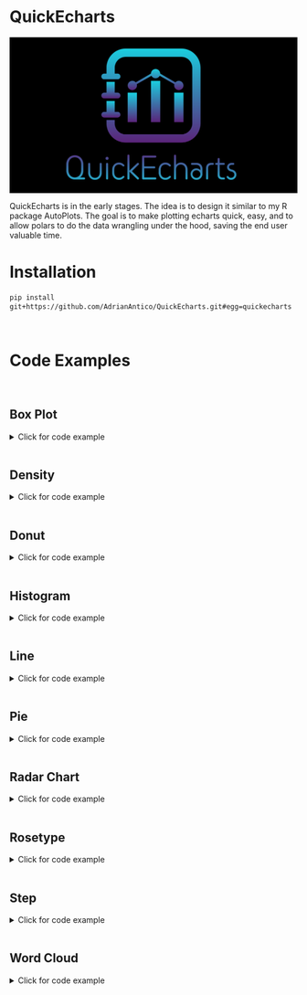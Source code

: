 # QuickEcharts

<img src="https://github.com/AdrianAntico/QuickEcharts/blob/main/QuickEcharts/Images/Logo.PNG" align="center" width="800" />

QuickEcharts is in the early stages. The idea is to design it similar to my R package AutoPlots. The goal is to make plotting echarts quick, easy, and to allow polars to do the data wrangling under the hood, saving the end user valuable time.

# Installation
```
pip install git+https://github.com/AdrianAntico/QuickEcharts.git#egg=quickecharts
```

<br>

# Code Examples

<br>

## Box Plot

<details><summary>Click for code example</summary>

```python
# Environment
import pkg_resources
import polars as pl
from QuickEcharts import Charts
from pyecharts.globals import CurrentConfig, NotebookType 
CurrentConfig.NOTEBOOK_TYPE = 'jupyter_lab'

# Pull Data from Package
FilePath = "C:/Users/Bizon/Documents/GitHub/rappwd/FakeBevData.csv"
data = pl.read_csv(FilePath)

# Create BoxPlot in Jupyter Lab
p1 = Charts.BoxPlot(
  dt = data,
  SampleSize = 100000,
  YVar = 'Daily Liters',
  GroupVar = 'Brand',
  YVarTrans = "logmin",
  FlipAxis = False,
  RenderHTML = False,
  Title = 'Box Plot',
  TitleColor = "#fff",
  TitleFontSize = 20,
  SubTitle = None,
  SubTitleColor = "#fff",
  SubTitleFontSize = 12,
  AxisPointerType = 'cross',
  YAxisTitle = None,
  YAxisNameLocation = 'middle',
  YAxisNameGap = 42,
  XAxisTitle = None,
  XAxisNameLocation = 'middle',
  XAxisNameGap = 42,
  Theme = 'wonderland',
  Legend = None,
  LegendPosRight = '0%',
  LegendPosTop = '5%',
  ToolBox = True,
  Brush = True,
  DataZoom = True,
  HorizontalLine = None,
  HorizontalLineName = 'Line Name')

# Needed to display
p1.load_javascript()
p1.render_notebook()
```

#### Jupyter Lab View
<img src="https://github.com/AdrianAntico/QuickEcharts/blob/main/QuickEcharts/Images/Boxplot.PNG" align="center" width="800" />

</details>

<br>

## Density

<details><summary>Click for code example</summary>

```python

# Environment
import pkg_resources
import polars as pl
from QuickEcharts import Charts
from pyecharts.globals import CurrentConfig, NotebookType 
CurrentConfig.NOTEBOOK_TYPE = 'jupyter_lab'

# Pull Data from Package
FilePath = "C:/Users/Bizon/Documents/GitHub/rappwd/FakeBevData.csv"
data = pl.read_csv(FilePath)

# Create Density Plot in Jupyter Lab
p1 = Charts.Density(
  dt = data,
  SampleSize = 100000,
  YVar = "Daily Liters",
  GroupVar = None,
  FacetRows = 2,
  FacetCols = 2,
  FacetLevels = None,
  YVarTrans = "sqrt",
  LineWidth = 1,
  FillOpacity = 0.75,
  RenderHTML = False,
  Title = 'Density Plot',
  TitleColor = "#fff",
  TitleFontSize = 20,
  SubTitle = None,
  SubTitleColor = "#fff",
  SubTitleFontSize = 12,
  XAxisTitle = 'Daily Liters Buckets',
  XAxisNameLocation = 'middle',
  XAxisNameGap = 42,
  Theme = 'macarons',
  Legend = 'top',
  LegendPosRight = '0%',
  LegendPosTop = '15%',
  ToolBox = True,
  Brush = True,
  DataZoom = True,
  VerticalLine = 35,
  VerticalLineName = "Xaxis Value",
  HorizontalLine = 45000,
  HorizontalLineName = 'Yaxis Value')

# Needed to display
p1.load_javascript()
p1.render_notebook()

```
#### Jupyter Lab View
<img src="https://github.com/AdrianAntico/QuickEcharts/blob/main/QuickEcharts/Images/Density.PNG" align="center" width="800" />


```python
# Environment
import pkg_resources
import polars as pl
from QuickEcharts import Charts
from pyecharts.globals import CurrentConfig, NotebookType 
CurrentConfig.NOTEBOOK_TYPE = 'jupyter_lab'

# Pull Data from Package
FilePath = "C:/Users/Bizon/Documents/GitHub/rappwd/FakeBevData.csv"
data = pl.read_csv(FilePath)

# Create Density Plot in Jupyter Lab
p1 = Charts.Density(
  dt = data,
  SampleSize = 100000,
  YVar = "Daily Liters",
  GroupVar = 'Brand',
  FacetRows = 2,
  FacetCols = 2,
  FacetLevels = None,
  YVarTrans = "sqrt",
  LineWidth = 1,
  FillOpacity = 0.75,
  RenderHTML = False,
  Title = 'Density Plot',
  TitleColor = "#fff",
  TitleFontSize = 20,
  SubTitle = None,
  SubTitleColor = "#fff",
  SubTitleFontSize = 12,
  XAxisTitle = 'Daily Liters Buckets',
  XAxisNameLocation = 'middle',
  XAxisNameGap = 42,
  Theme = 'macarons',
  Legend = 'top',
  LegendPosRight = '0%',
  LegendPosTop = '15%',
  ToolBox = True,
  Brush = True,
  DataZoom = True,
  VerticalLine = 35,
  VerticalLineName = "Xaxis Value",
  HorizontalLine = 45000,
  HorizontalLineName = 'Yaxis Value')

# Needed to display
p1.load_javascript()
p1.render_notebook()
```

#### Jupyter Lab View
<img src="https://github.com/AdrianAntico/QuickEcharts/blob/main/QuickEcharts/Images/Density_Facet.PNG" align="center" width="800" />

</details>

<br>

## Donut

<details><summary>Click for code example</summary>

```python
# Environment
import pkg_resources
import polars as pl
from QuickEcharts import Charts
from pyecharts.globals import CurrentConfig, NotebookType 
CurrentConfig.NOTEBOOK_TYPE = 'jupyter_lab'

# Pull Data from Package
FilePath = "C:/Users/Bizon/Documents/GitHub/rappwd/FakeBevData.csv"
data = pl.read_csv(FilePath)

# Create RoseType Chart Plot in Jupyter Lab
p1 = Charts.Donut(
  dt = data,
  PreAgg = False,
  YVar = 'Daily Liters',
  GroupVar = 'Brand',
  AggMethod = 'count',
  YVarTrans = "Identity",
  RenderHTML = False,
  Title = 'Donut Chart',
  TitleColor = "#fff",
  TitleFontSize = 20,
  SubTitle = None,
  SubTitleColor = "#fff",
  SubTitleFontSize = 12,
  Theme = 'wonderland',
  Legend = None,
  LegendPosRight = '0%',
  LegendPosTop = '5%')

# Needed to display
p1.load_javascript()
p1.render_notebook()
```

#### Jupyter Lab View
<img src="https://github.com/AdrianAntico/QuickEcharts/blob/main/QuickEcharts/Images/Donut.PNG" align="center" width="800" />

</details>


<br>


## Histogram

<details><summary>Click for code example</summary>

```python
# Environment
import pkg_resources
import polars as pl
from QuickEcharts import Charts
from pyecharts.globals import CurrentConfig, NotebookType 
CurrentConfig.NOTEBOOK_TYPE = 'jupyter_lab'

# Pull Data from Package
FilePath = pkg_resources.resource_filename('QuickEcharts', 'datasets/FakeBevData.csv')
data = pl.read_csv(FilePath)

# Create Histogram Plot in Jupyter Lab
p1 = Charts.Histogram(
  dt = data,
  SampleSize = 100000,
  YVar = "Daily Liters",
  GroupVar = None,
  FacetRows = 1,
  FacetCols = 1,
  FacetLevels = None,
  YVarTrans = "sqrt",
  RenderHTML = False,
  Theme = 'wonderland',
  Title = 'Histogram',
  TitleColor = "#fff",
  TitleFontSize = 20,
  SubTitle = None,
  SubTitleColor = "#fff",
  SubTitleFontSize = 12,
  XAxisTitle = 'Daily Liters Buckets',
  XAxisNameLocation = 'middle',
  XAxisNameGap = 42,
  NumberBins = 20,
  CategoryGap = "10%",
  Legend = None,
  LegendPosRight = '0%',
  LegendPosTop = '5%',
  ToolBox = True,
  Brush = True,
  DataZoom = True,
  VerticalLine = None,
  VerticalLineName = 'Line Name',
  HorizonalLine = 500,
  HorizonalLineName = 'Yaxis Value')

# Needed to display
p1.load_javascript()
p1.render_notebook()
```

#### Jupyter Lab View
<img src="https://github.com/AdrianAntico/QuickEcharts/blob/main/QuickEcharts/Images/Histogram.PNG" align="center" width="800" />


```python
# Environment
import pkg_resources
import polars as pl
from QuickEcharts import Charts
from pyecharts.globals import CurrentConfig, NotebookType 
CurrentConfig.NOTEBOOK_TYPE = 'jupyter_lab'

# Pull Data from Package
FilePath = pkg_resources.resource_filename('QuickEcharts', 'datasets/FakeBevData.csv')
data = pl.read_csv(FilePath)

# Create Histogram Plot in Jupyter Lab
p1 = Charts.Histogram(
  Notebook = 'jupyter_lab',
  dt = data,
  SampleSize = 100000,
  YVar = "Daily Liters",
  GroupVar = 'Brand',
  FacetRows = 2,
  FacetCols = 2,
  FacetLevels = None,
  YVarTrans = "sqrt",
  Title = 'Histogram',
  TitleColor = "#fff",
  TitleFontSize = 20,
  SubTitle = None,
  SubTitleColor = "#fff",
  SubTitleFontSize = 12,
  XAxisTitle = 'Daily Liters Buckets',
  XAxisNameLocation = 'middle',
  XAxisNameGap = 42,
  Theme = 'wonderland',
  NumberBins = 20,
  CategoryGap = "10%",
  Legend = None,
  LegendPosRight = '0%',
  LegendPosTop = '5%',
  ToolBox = True,
  Brush = True,
  DataZoom = True,
  VerticalLine = None,
  VerticalLineName = 'Line Name',
  HorizonalLine = 500,
  HorizonalLineName = 'Yaxis Value')

# Needed to display
p1.load_javascript()
p1.render_notebook()
```

#### Jupyter Lab View
<img src="https://github.com/AdrianAntico/QuickEcharts/blob/main/QuickEcharts/Images/Histogram_Facet.PNG" align="center" width="800" />

</details>

<br>


## Line

<details><summary>Click for code example</summary>

```python
# Environment
import pkg_resources
import polars as pl
from QuickEcharts import Charts
from pyecharts.globals import CurrentConfig, NotebookType 
CurrentConfig.NOTEBOOK_TYPE = 'jupyter_lab'

# Pull Data from Package
FilePath = pkg_resources.resource_filename('QuickEcharts', 'datasets/FakeBevData.csv')
data = pl.read_csv(FilePath)

p1 = Charts.Line(
  dt = data,
  PreAgg = False,
  YVar = ['Daily Liters', 'Daily Margin', 'Daily Revenue', 'Daily Units'],
  XVar = 'Date',
  GroupVar = None,
  FacetRows = 1,
  FacetCols = 1,
  FacetLevels = None,
  AggMethod = 'sum',
  YVarTrans = "Identity",
  RenderHTML = False,
  SmoothLine = True,
  LineWidth = 2,
  Symbol = "emptyCircle",
  ShowLabels = False,
  LabelPosition = "top",
  Title = 'Line Plot',
  TitleColor = "#fff",
  TitleFontSize = 20,
  SubTitle = None,
  SubTitleColor = "#fff",
  SubTitleFontSize = 12,
  AxisPointerType = 'cross',
  YAxisTitle = None,
  YAxisNameLocation = 'middle',
  YAxisNameGap = 70,
  XAxisTitle = 'Date',
  XAxisNameLocation = 'middle',
  XAxisNameGap = 42,
  Theme = 'wonderland',
  Legend = 'right',
  LegendPosRight = '0%',
  LegendPosTop = '15%',
  ToolBox = True,
  Brush = True,
  DataZoom = True,
  VerticalLine = None,
  VerticalLineName = 'Line Name',
  HorizontalLine = None,
  HorizontalLineName = 'Line Name')

# Needed to display
p1.load_javascript()
p1.render_notebook()
```

#### Jupyter Lab View
<img src="https://github.com/AdrianAntico/QuickEcharts/blob/main/QuickEcharts/Images/Line_MultiYVar.PNG" align="center" width="800" />


```python
# Environment
import pkg_resources
import polars as pl
from QuickEcharts import Charts
from pyecharts.globals import CurrentConfig, NotebookType 
CurrentConfig.NOTEBOOK_TYPE = 'jupyter_lab'

# Pull Data from Package
FilePath = pkg_resources.resource_filename('QuickEcharts', 'datasets/FakeBevData.csv')
data = pl.read_csv(FilePath)

# Create Histogram Plot in Jupyter Lab
p1 = Charts.Line(
  dt = data,
  PreAgg = False,
  YVar = 'Daily Liters',
  XVar = 'Date',
  GroupVar = 'Brand',
  FacetRows = 1,
  FacetCols = 1,
  FacetLevels = None,
  AggMethod = 'sum',
  YVarTrans = "Identity",
  RenderHTML = False,
  SmoothLine = True,
  LineWidth = 2,
  Symbol = "emptyCircle",
  ShowLabels = False,
  LabelPosition = "top",
  Title = 'Line Plot',
  TitleColor = "#fff",
  TitleFontSize = 20,
  SubTitle = None,
  SubTitleColor = "#fff",
  SubTitleFontSize = 12,
  AxisPointerType = 'cross',
  YAxisTitle = None,
  YAxisNameLocation = 'middle',
  YAxisNameGap = 70,
  XAxisTitle = 'Date',
  XAxisNameLocation = 'middle',
  XAxisNameGap = 42,
  Theme = 'wonderland',
  Legend = 'right',
  LegendPosRight = '0%',
  LegendPosTop = '15%',
  ToolBox = True,
  Brush = True,
  DataZoom = True,
  VerticalLine = None,
  VerticalLineName = 'Line Name',
  HorizontalLine = None,
  HorizontalLineName = 'Line Name')

# Needed to display
p1.load_javascript()
p1.render_notebook()
```

#### Jupyter Lab View
<img src="https://github.com/AdrianAntico/QuickEcharts/blob/main/QuickEcharts/Images/Line_GroupVar.PNG" align="center" width="800" />

```python
# Environment
import pkg_resources
import polars as pl
from QuickEcharts import Charts
from pyecharts.globals import CurrentConfig, NotebookType 
CurrentConfig.NOTEBOOK_TYPE = 'jupyter_lab'

# Pull Data from Package
FilePath = pkg_resources.resource_filename('QuickEcharts', 'datasets/FakeBevData.csv')
data = pl.read_csv(FilePath)

# Create Histogram Plot in Jupyter Lab
p1 = Charts.Line(
  dt = data,
  PreAgg = False,
  YVar = 'Daily Liters',
  XVar = 'Date',
  GroupVar = 'Brand',
  FacetRows = 2,
  FacetCols = 2,
  FacetLevels = None,
  AggMethod = 'sum',
  YVarTrans = "Identity",
  RenderHTML = False,
  SmoothLine = True,
  LineWidth = 2,
  Symbol = "emptyCircle",
  ShowLabels = False,
  LabelPosition = "top",
  Title = 'Line Plot',
  TitleColor = "#fff",
  TitleFontSize = 20,
  SubTitle = None,
  SubTitleColor = "#fff",
  SubTitleFontSize = 12,
  AxisPointerType = 'cross',
  YAxisTitle = None,
  YAxisNameLocation = 'middle',
  YAxisNameGap = 70,
  XAxisTitle = 'Date',
  XAxisNameLocation = 'middle',
  XAxisNameGap = 42,
  Theme = 'wonderland',
  Legend = 'right',
  LegendPosRight = '0%',
  LegendPosTop = '15%',
  ToolBox = True,
  Brush = True,
  DataZoom = True,
  VerticalLine = None,
  VerticalLineName = 'Line Name',
  HorizontalLine = None,
  HorizontalLineName = 'Line Name')

# Needed to display
p1.load_javascript()
p1.render_notebook()
```

#### Jupyter Lab View
<img src="https://github.com/AdrianAntico/QuickEcharts/blob/main/QuickEcharts/Images/Line_Facet.PNG" align="center" width="800" />

</details>


<br>


## Pie

<details><summary>Click for code example</summary>

```python
# Environment
import pkg_resources
import polars as pl
from QuickEcharts import Charts
from pyecharts.globals import CurrentConfig, NotebookType 
CurrentConfig.NOTEBOOK_TYPE = 'jupyter_lab'

# Pull Data from Package
FilePath = "C:/Users/Bizon/Documents/GitHub/rappwd/FakeBevData.csv"
data = pl.read_csv(FilePath)

# Create Pie Chart in Jupyter Lab
p1 = Charts.Pie(
  dt = data,
  PreAgg = False,
  YVar = 'Daily Liters',
  GroupVar = 'Brand',
  AggMethod = 'count',
  YVarTrans = "Identity",
  RenderHTML = False,
  Title = 'Pie Chart',
  TitleColor = "#fff",
  TitleFontSize = 20,
  SubTitle = None,
  SubTitleColor = "#fff",
  SubTitleFontSize = 12,
  Theme = 'wonderland',
  Legend = None,
  LegendPosRight = '0%',
  LegendPosTop = '5%')

# Needed to display
p1.load_javascript()
p1.render_notebook()
```

#### Jupyter Lab View
<img src="https://github.com/AdrianAntico/QuickEcharts/blob/main/QuickEcharts/Images/Pie.PNG" align="center" width="800" />

</details>

<br>

## Radar Chart

<details><summary>Click for code example</summary>

```python
# Environment
import pkg_resources
import polars as pl
from QuickEcharts import Charts
from pyecharts.globals import CurrentConfig, NotebookType 
CurrentConfig.NOTEBOOK_TYPE = 'jupyter_lab'

import polars as pl
FilePath = "C:/Users/Bizon/Documents/GitHub/rappwd/FakeBevData.csv"
data = pl.read_csv(FilePath)

p1 = Charts.Radar(
  dt = data,
  YVar = 'Daily Liters',
  GroupVar = 'Brand',
  AggMethod = 'mean',
  YVarTrans = "Identity",
  RenderHTML = False,
  Title = 'Radar Chart',
  TitleColor = "#fff",
  TitleFontSize = 20,
  SubTitle = None,
  SubTitleColor = "#fff",
  SubTitleFontSize = 12,
  Theme = 'wonderland',
  LabelColor = '#fff',
  LineColors = ["#213f7f", "#00a6fb", "#22c0df", "#8e5fa8", "#ed1690"],
  Legend = None,
  LegendPosRight = '0%',
  LegendPosTop = '5%')

p1.load_javascript()
p1.render_notebook()
```

#### Jupyter Lab View
<img src="https://github.com/AdrianAntico/QuickEcharts/blob/main/QuickEcharts/Images/Radar.PNG" align="center" width="800" />

</details>

<br>

## Rosetype

<details><summary>Click for code example</summary>

```python
# Environment
import pkg_resources
import polars as pl
from QuickEcharts import Charts
from pyecharts.globals import CurrentConfig, NotebookType 
CurrentConfig.NOTEBOOK_TYPE = 'jupyter_lab'

# Pull Data from Package
FilePath = "C:/Users/Bizon/Documents/GitHub/rappwd/FakeBevData.csv"
data = pl.read_csv(FilePath)

# Create RoseType Chart Plot in Jupyter Lab
p1 = Charts.Rosetype(
  dt = data,
  PreAgg = False,
  YVar = 'Daily Liters',
  GroupVar = 'Brand',
  AggMethod = 'count',
  YVarTrans = "Identity",
  RenderHTML = False,
  Type = "area",
  Radius = "55%",
  Title = 'Rosetype Chart',
  TitleColor = "#fff",
  TitleFontSize = 20,
  SubTitle = None,
  SubTitleColor = "#fff",
  SubTitleFontSize = 12,
  Theme = 'wonderland',
  Legend = None,
  LegendPosRight = '0%',
  LegendPosTop = '5%')

# Needed to display
p1.load_javascript()
p1.render_notebook()
```

#### Jupyter Lab View
<img src="https://github.com/AdrianAntico/QuickEcharts/blob/main/QuickEcharts/Images/Rosetype.PNG" align="center" width="800" />

</details>


<br>


## Step

<details><summary>Click for code example</summary>

```python
# Environment
import pkg_resources
import polars as pl
from QuickEcharts import Charts
from pyecharts.globals import CurrentConfig, NotebookType 
CurrentConfig.NOTEBOOK_TYPE = 'jupyter_lab'

# Pull Data from Package
FilePath = pkg_resources.resource_filename('QuickEcharts', 'datasets/FakeBevData.csv')
data = pl.read_csv(FilePath)

p1 = Charts.Step(
  dt = data,
  PreAgg = False,
  YVar = ['Daily Liters', 'Daily Margin', 'Daily Revenue', 'Daily Units'],
  XVar = 'Date',
  GroupVar = None,
  FacetRows = 1,
  FacetCols = 1,
  FacetLevels = None,
  AggMethod = 'sum',
  YVarTrans = "Identity",
  RenderHTML = False,
  LineWidth = 2,
  Symbol = "emptyCircle",
  ShowLabels = False,
  LabelPosition = "top",
  Title = 'Line Plot',
  TitleColor = "#fff",
  TitleFontSize = 20,
  SubTitle = None,
  SubTitleColor = "#fff",
  SubTitleFontSize = 12,
  AxisPointerType = 'cross',
  YAxisTitle = None,
  YAxisNameLocation = 'middle',
  YAxisNameGap = 70,
  XAxisTitle = 'Date',
  XAxisNameLocation = 'middle',
  XAxisNameGap = 42,
  Theme = 'wonderland',
  Legend = 'right',
  LegendPosRight = '0%',
  LegendPosTop = '15%',
  ToolBox = True,
  Brush = True,
  DataZoom = True,
  VerticalLine = None,
  VerticalLineName = 'Line Name',
  HorizontalLine = None,
  HorizontalLineName = 'Line Name')

# Needed to display
p1.load_javascript()
p1.render_notebook()
```

#### Jupyter Lab View
<img src="https://github.com/AdrianAntico/QuickEcharts/blob/main/QuickEcharts/Images/Step_MultiYVar.PNG" align="center" width="800" />


```python
# Environment
import pkg_resources
import polars as pl
from QuickEcharts import Charts
from pyecharts.globals import CurrentConfig, NotebookType 
CurrentConfig.NOTEBOOK_TYPE = 'jupyter_lab'

# Pull Data from Package
FilePath = pkg_resources.resource_filename('QuickEcharts', 'datasets/FakeBevData.csv')
data = pl.read_csv(FilePath)

# Create Histogram Plot in Jupyter Lab
p1 = Charts.Step(
  dt = data,
  PreAgg = False,
  YVar = 'Daily Liters',
  XVar = 'Date',
  GroupVar = 'Brand',
  FacetRows = 1,
  FacetCols = 1,
  FacetLevels = None,
  AggMethod = 'sum',
  YVarTrans = "Identity",
  RenderHTML = False,
  LineWidth = 2,
  Symbol = "emptyCircle",
  ShowLabels = False,
  LabelPosition = "top",
  Title = 'Line Plot',
  TitleColor = "#fff",
  TitleFontSize = 20,
  SubTitle = None,
  SubTitleColor = "#fff",
  SubTitleFontSize = 12,
  AxisPointerType = 'cross',
  YAxisTitle = None,
  YAxisNameLocation = 'middle',
  YAxisNameGap = 70,
  XAxisTitle = 'Date',
  XAxisNameLocation = 'middle',
  XAxisNameGap = 42,
  Theme = 'wonderland',
  Legend = 'right',
  LegendPosRight = '0%',
  LegendPosTop = '15%',
  ToolBox = True,
  Brush = True,
  DataZoom = True,
  VerticalLine = None,
  VerticalLineName = 'Line Name',
  HorizontalLine = None,
  HorizontalLineName = 'Line Name')

# Needed to display
p1.load_javascript()
p1.render_notebook()
```

#### Jupyter Lab View
<img src="https://github.com/AdrianAntico/QuickEcharts/blob/main/QuickEcharts/Images/Step_GroupVar.PNG" align="center" width="800" />

```python
# Environment
import pkg_resources
import polars as pl
from QuickEcharts import Charts
from pyecharts.globals import CurrentConfig, NotebookType 
CurrentConfig.NOTEBOOK_TYPE = 'jupyter_lab'

# Pull Data from Package
FilePath = pkg_resources.resource_filename('QuickEcharts', 'datasets/FakeBevData.csv')
data = pl.read_csv(FilePath)

# Create Histogram Plot in Jupyter Lab
p1 = Charts.Step(
  dt = data,
  PreAgg = False,
  YVar = 'Daily Liters',
  XVar = 'Date',
  GroupVar = 'Brand',
  FacetRows = 2,
  FacetCols = 2,
  FacetLevels = None,
  AggMethod = 'sum',
  YVarTrans = "Identity",
  RenderHTML = False,
  LineWidth = 2,
  Symbol = "emptyCircle",
  ShowLabels = False,
  LabelPosition = "top",
  Title = 'Line Plot',
  TitleColor = "#fff",
  TitleFontSize = 20,
  SubTitle = None,
  SubTitleColor = "#fff",
  SubTitleFontSize = 12,
  AxisPointerType = 'cross',
  YAxisTitle = None,
  YAxisNameLocation = 'middle',
  YAxisNameGap = 70,
  XAxisTitle = 'Date',
  XAxisNameLocation = 'middle',
  XAxisNameGap = 42,
  Theme = 'wonderland',
  Legend = 'right',
  LegendPosRight = '0%',
  LegendPosTop = '15%',
  ToolBox = True,
  Brush = True,
  DataZoom = True,
  VerticalLine = None,
  VerticalLineName = 'Line Name',
  HorizontalLine = None,
  HorizontalLineName = 'Line Name')

# Needed to display
p1.load_javascript()
p1.render_notebook()
```

#### Jupyter Lab View
<img src="https://github.com/AdrianAntico/QuickEcharts/blob/main/QuickEcharts/Images/Step_Facet.PNG" align="center" width="800" />

</details>


<br>


## Word Cloud

<details><summary>Click for code example</summary>

```python
# Environment
import pkg_resources
import polars as pl
from QuickEcharts import Charts
from pyecharts.globals import CurrentConfig, NotebookType 
CurrentConfig.NOTEBOOK_TYPE = 'jupyter_lab'

import polars as pl
FilePath = "C:/Users/Bizon/Documents/GitHub/rappwd/FakeBevData.csv"
data = pl.read_csv(FilePath)

p1 = Charts.WordCloud(
  dt = data,
  SampleSize = 100000,
  YVar = 'Brand',
  RenderHTML = False,
  SymbolType = 'diamond',
  Title = 'Word Cloud',
  TitleColor = "#fff",
  TitleFontSize = 20,
  SubTitle = None,
  SubTitleColor = "#fff",
  SubTitleFontSize = 12,
  Theme = 'wonderland')

p1.load_javascript()
p1.render_notebook()
```

#### Jupyter Lab View
<img src="https://github.com/AdrianAntico/QuickEcharts/blob/main/QuickEcharts/Images/Wordcloud.PNG" align="center" width="800" />

</details>
